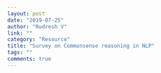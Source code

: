 ```yaml
---
layout: post
date: "2019-07-25"
author: "Rudresh V"
link: ""
category: "Resource"
title: "Survey on Commonsense reasoning in NLP"
tags: ""
comments: true
---
```

